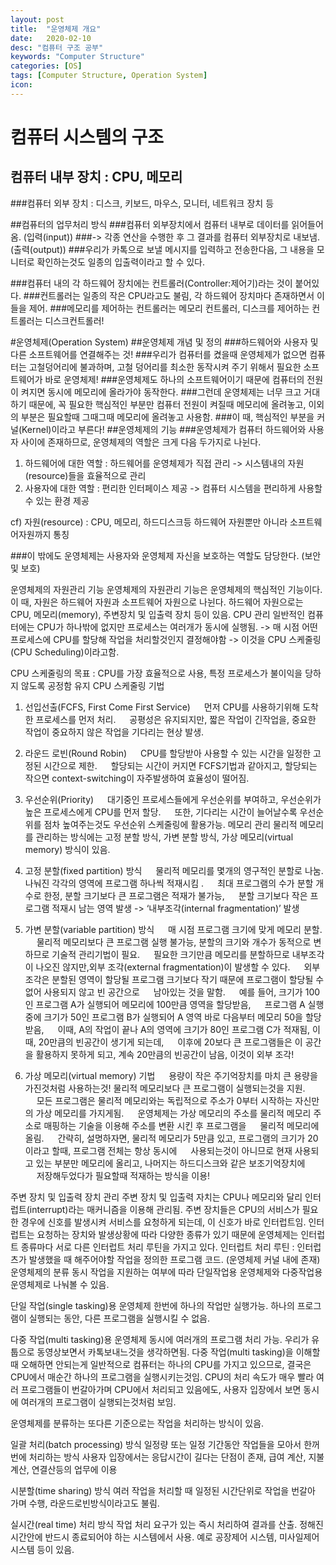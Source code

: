 ```yaml
---
layout: post
title:  "운영체제 개요"
date:   2020-02-10
desc: "컴퓨터 구조 공부"
keywords: "Computer Structure"
categories: [OS]
tags: [Computer Structure, Operation System]
icon: 
---
```


# 컴퓨터 시스템의 구조
## 컴퓨터 내부 장치 : CPU, 메모리
###컴퓨터 외부 장치 : 디스크, 키보드, 마우스, 모니터, 네트워크 장치 등

##컴퓨터의 업무처리 방식
###컴퓨터 외부장치에서 컴퓨터 내부로 데이터를 읽어들어옴. (입력(input))
###-> 각종 연산을 수행한 후 그 결과를 컴퓨터 외부장치로 내보냄. (출력(output))
###우리가 카톡으로 보낼 메시지를 입력하고 전송한다음, 그 내용을 모니터로 확인하는것도 일종의 입출력이라고 할 수 있다.

###컴퓨터 내의 각 하드웨어 장치에는 컨트롤러(Controller:제어기)라는 것이 붙어있다.
###컨트롤러는 일종의 작은 CPU라고도 불림, 각 하드웨어 장치마다 존재하면서 이들을 제어.
###메모리를 제어하는 컨트롤러는 메모리 컨트롤러, 디스크를 제어하는 컨트롤러는 디스크컨트롤러!

#운영체제(Operation System)
##운영체제 개념 및 정의
###하드웨어와 사용자 및 다른 소프트웨어를 연결해주는 것!
###우리가 컴퓨터를 켰을때 운영체제가 없으면 컴퓨터는 고철덩어리에 불과하며, 고철 덩어리를 최소한 동작시켜 주기 위해서 필요한 소프트웨어가 바로 운영체제!
###운영체제도 하나의 소프트웨어이기 때문에 컴퓨터의 전원이 켜지면 동시에 메모리에 올라가야 동작한다.
###그런데 운영체제는 너무 크고 거대하기 때문에, 꼭 필요한 핵심적인 부분만 컴퓨터 전원이 켜질때 메모리에 올려놓고, 이외의 부분은 필요할때 그때그때 메모리에 올려놓고 사용함.
###이 때, 핵심적인 부분을 커널(Kernel)이라고 부른다!
##운영체제의 기능
###운영체제가 컴퓨터 하드웨어와 사용자 사이에 존재하므로, 운영체제의 역할은 크게 다음 두가지로 나뉜다.
  1) 하드웨어에 대한 역할 : 하드웨어를 운영체제가 직접 관리 -> 시스템내의 자원(resource)들을 효율적으로 관리
  2) 사용자에 대한 역할 : 편리한 인터페이스 제공 -> 컴퓨터 시스템을 편리하게 사용할 수 있는 환경 제공

  cf) 자원(resource) : CPU, 메모리, 하드디스크등 하드웨어 자원뿐만 아니라 소프트웨어자원까지 통칭

###이 밖에도 운영체제는 사용자와 운영체제 자신을 보호하는 역할도 담당한다. (보안 및 보호)

운영체제의 자원관리 기능
운영체제의 자원관리 기능은 운영체제의 핵심적인 기능이다.
이 때, 자원은 하드웨어 자원과 소프트웨어 자원으로 나뉜다.
하드웨어 자원으로는 CPU, 메모리(memory), 주변장치 및 입출력 장치 등이 있음.
CPU 관리
일반적인 컴퓨터에는 CPU가 하나밖에 없지만 프로세스는 여러개가 동시에 실행됨.
-> 매 시점 어떤 프로세스에 CPU를 할당해 작업을 처리할것인지 결정해야함
-> 이것을 CPU 스케줄링(CPU Scheduling)이라고함.

CPU 스케줄링의 목표 : CPU를 가장 효율적으로 사용, 특정 프로세스가 불이익을 당하지 않도록 공정함 유지
CPU 스케줄링 기법
1) 선입선출(FCFS, First Come First Service)
　 먼저 CPU를 사용하기위해 도착한 프로세스를 먼저 처리.
　 공평성은 유지되지만, 짧은 작업이 긴작업을, 중요한 작업이 중요하지 않은 작업을 기다리는 현상 발생.
2) 라운드 로빈(Round Robin)
　 CPU를 할당받아 사용할 수 있는 시간을 일정한 고정된 시간으로 제한.
　 할당되는 시간이 커지면 FCFS기법과 같아지고, 할당되는 작으면 context-switching이 자주발생하여 효율성이 떨어짐.
3) 우선순위(Priority)
　 대기중인 프로세스들에게 우선순위를 부여하고, 우선순위가 높은 프로세스에게 CPU를 먼저 할당.
　 또한, 기다리는 시간이 늘어날수록 우선순위를 점차 높여주는것도 우선순위 스케줄링에 활용가능.
메모리 관리
물리적 메모리를 관리하는 방식에는 고정 분할 방식, 가변 분할 방식, 가상 메모리(virtual memory) 방식이 있음.

1) 고정 분할(fixed partition) 방식 　 물리적 메모리를 몇개의 영구적인 분할로 나눔. 나눠진 각각의 영역에 프로그램 하나씩 적재시킴 .
　 최대 프로그램의 수가 분할 개수로 한정, 분할 크기보다 큰 프로그램은 적재가 불가능,
　 분할 크기보다 작은 프로그램 적재시 남는 영역 발생 -> ‘내부조각(internal fragmentation)’ 발생

2) 가변 분할(variable partition) 방식 　 매 시점 프로그램 크기에 맞게 메모리 분할.
　 물리적 메모리보다 큰 프로그램 실행 불가능, 분할의 크기와 개수가 동적으로 변하므로 기술적 관리기법이 필요.
　 필요한 크기만큼 메모리를 분할하므로 내부조각이 나오진 않지만,외부 조각(external fragmentation)이 발생할 수 있다.
　 외부조각은 분할된 영역이 할당될 프로그램 크기보다 작기 때문에 프로그램이 할당될 수 없어 사용되지 않고 빈 공간으로
　 남아있는 것을 말함.
　 예를 들어, 크기가 100인 프로그램 A가 실행되어 메모리에 100만큼 영역을 할당받음,
　 프로그램 A 실행중에 크기가 50인 프로그램 B가 실행되어 A 영역 바로 다음부터 메모리 50을 할당받음,
　 이때, A의 작업이 끝나 A의 영역에 크기가 80인 프로그램 C가 적재됨, 이때, 20만큼의 빈공간이 생기게 되는데,
　 이후에 20보다 큰 프로그램들은 이 공간을 활용하지 못하게 되고, 계속 20만큼의 빈공간이 남음, 이것이 외부 조각!

3) 가상 메모리(virtual memory) 기법 　 용량이 작은 주기억장치를 마치 큰 용량을 가진것처럼 사용하는것! 물리적 메모리보다 큰 프로그램이 실행되는것을 지원.
　 모든 프로그램은 물리적 메모리와는 독립적으로 주소가 0부터 시작하는 자신만의 가상 메모리를 가지게됨.
　 운영체제는 가상 메모리의 주소를 물리적 메모리 주소로 매핑하는 기술을 이용해 주소를 변환 시킨 후 프로그램을
　 물리적 메모리에 올림.
　 간략히, 설명하자면, 물리적 메모리가 5만큼 있고, 프로그램의 크기가 20이라고 할때, 프로그램 전체는 항상 동시에
　 사용되는것이 아니므로 현재 사용되고 있는 부분만 메모리에 올리고, 나머지는 하드디스크와 같은 보조기억장치에
　 저장해두었다가 필요할때 적재하는 방식을 이용! 　

주변 장치 및 입출력 장치 관리
주변 장치 및 입출력 자치는 CPU나 메모리와 달리 인터럽트(interrupt)라는 매커니즘을 이용해 관리됨.
주변 장치들은 CPU의 서비스가 필요한 경우에 신호를 발생시켜 서비스를 요청하게 되는데, 이 신호가 바로 인터럽트임.
인터럽트는 요청하는 장치와 발생상황에 따라 다양한 종류가 있기 때문에 운영체제는 인터럽트 종류마다 서로 다른 인터럽트 처리 루틴을 가지고 있다.
인터럽트 처리 루틴 : 인터럽츠가 발생했을 때 해주어야할 작업을 정의한 프로그램 코드. (운영체제 커널 내에 존재)
운영체제의 분류
동시 작업을 지원하는 여부에 따라 단일작업용 운영체제와 다중작업용 운영체제로 나눠볼 수 있음.

단일 작업(single tasking)용 운영체제
한번에 하나의 작업만 실행가능.
하나의 프로그램이 실행되는 동안, 다른 프로그램을 실행시킬 수 없음.

다중 작업(multi tasking)용 운영체제
동시에 여러개의 프로그램 처리 가능.
우리가 유툽으로 동영상보면서 카톡보내느것을 생각하면됨.
다중 작업(multi tasking)을 이해할 때 오해하면 안되는게 일반적으로 컴퓨터는 하나의 CPU를 가지고 있으므로, 결국은 CPU에서 매순간 하나의 프로그램을 실행시키는것임.
CPU의 처리 속도가 매우 빨라 여러 프로그램들이 번갈아가며 CPU에서 처리되고 있음에도, 사용자 입장에서 보면 동시에 여러개의 프로그램이 실행되는것처럼 보임.

운영체제를 분류하는 또다른 기준으로는 작업을 처리하는 방식이 있음.

일괄 처리(batch processing) 방식
일정량 또는 일정 기간동안 작업들을 모아서 한꺼번에 처리하는 방식
사용자 입장에서는 응답시간이 길다는 단점이 존재, 급여 계산, 지불계산, 연결산등의 업무에 이용

시분할(time sharing) 방식
여러 작업을 처리할 때 일정된 시간단위로 작업을 번갈아 가며 수행, 라운드로빈방식이라고도 불림.

실시간(real time) 처리 방식
작업 처리 요구가 있는 즉시 처리하여 결과를 산출.
정해진 시간안에 반드시 종료되어야 하는 시스템에서 사용. 예로 공장제어 시스템, 미사일제어 시스템 등이 있음.
